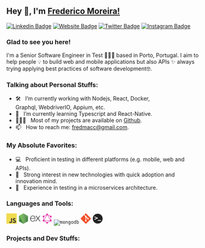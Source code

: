 ## Hey 👋, I'm [Frederico Moreira!](https://github.com/fredmoreira)

[![Linkedin Badge](https://img.shields.io/badge/-LinkedIn-0e76a8?style=flat-square&logo=Linkedin&logoColor=white)](https://www.linkedin.com/in/fredcmoreira/)
[![Website Badge](https://img.shields.io/badge/Website-3b5998?style=flat-square&logo=google-chrome&logoColor=white)](https://fredmoreira.com/)
[![Twitter Badge](https://img.shields.io/badge/-Twitter-00acee?style=flat-square&logo=Twitter&logoColor=white)](https://twitter.com/fredaomoreira)
[![Instagram Badge](https://img.shields.io/badge/-Instagram-e4405f?style=flat-square&logo=Instagram&logoColor=white)](https://www.instagram.com/fredaomoreira/)


### Glad to see you here! 
I'm a Senior Software Engineer in Test 👨🏻‍💻 based in Porto, Portugal. I aim to help people 💡 to build web and mobile applications but also APIs ✨ always trying applying best practices of software development🤓.

### Talking about Personal Stuffs:

- 🛠 &nbsp; I’m currently working with Nodejs, React, Docker, <br /> Graphql, WebdriverIO, Appium, etc.
- 🚀 &nbsp; I’m currently learning Typescript and React-Native.
- 👨🏻‍💻 &nbsp; Most of my projects are available on [Github](https://github.com/fredmoreira).
- 📫 &nbsp; How to reach me: fredmacc@gmail.com.

### My Absolute Favorites:

- 💻 &nbsp; Proficient in testing in different platforms (e.g. mobile, web and APIs).
- 📰 &nbsp; Strong interest in new technologies with quick adoption and innovation mind.
- 🍕 &nbsp; Experience in testing in a microservices architecture.

### Languages and Tools:

<code><img height="27" src="https://raw.githubusercontent.com/github/explore/80688e429a7d4ef2fca1e82350fe8e3517d3494d/topics/javascript/javascript.png" alt="javascript"></code>
<code><img height="27" src="https://raw.githubusercontent.com/github/explore/80688e429a7d4ef2fca1e82350fe8e3517d3494d/topics/nodejs/nodejs.png" alt="nodejs"></code>
<code><img height="27" src="https://raw.githubusercontent.com/devicons/devicon/master/icons/express/express-original.svg" alt="expressjs"></code>
<code><img height="27" src="https://raw.githubusercontent.com/github/explore/80688e429a7d4ef2fca1e82350fe8e3517d3494d/topics/graphql/graphql.png" alt="graphql"></code>
<code><img height="27" src="https://encrypted-tbn0.gstatic.com/images?q=tbn%3AANd9GcSTTzPAw-55ssm1Im594xYZ9eRQu2JylrkYLg&usqp=CAU" alt="mongodb"></code>
<code><img height="27" src="https://raw.githubusercontent.com/devicons/devicon/master/icons/git/git-original.svg" alt="git"></code>
<code><img height="27" src="https://raw.githubusercontent.com/github/explore/80688e429a7d4ef2fca1e82350fe8e3517d3494d/topics/terminal/terminal.png" alt="terminal"></code>

### Projects and Dev Stuffs:

